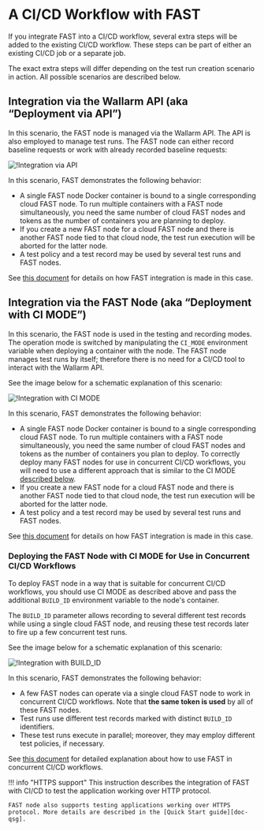 [doc-integration-api]:          integration-overview-api.md
[doc-integration-ci-mode]:      integration-overview-ci-mode.md
[doc-concurrent-pipelines]:     ci-mode-concurrent-pipelines.md

[img-api-mode]:                 ../../images/fast/poc/en/integration-overview/api-mode-common.png
[img-ci-mode]:                  ../../images/fast/poc/en/integration-overview/ci-mode-common.png
[img-ci-mode-build-id]:         ../../images/fast/poc/en/integration-overview/ci-build-id-common.png

[anchor-build-id]:              #deploying-fast-node-with-ci-mode-for-use-in-concurrent-cicd-workflows

[doc-qsg]:              ../qsg/deployment-options.md

#   A CI/CD Workflow with FAST

If you integrate FAST into a CI/CD workflow, several extra steps will be added to the existing CI/CD workflow. These steps can be part of either an existing CI/CD job or a separate job.   

The exact extra steps will differ depending on the test run creation scenario in action. All possible scenarios are described below.

##  Integration via the Wallarm API (aka “Deployment via API”)

In this scenario, the FAST node is managed via the Wallarm API. The API is also employed to manage test runs. The FAST node can either record baseline requests or work with already recorded baseline requests:
    
![!Integration via API][img-api-mode] 

In this scenario, FAST demonstrates the following behavior:
*   A single FAST node Docker container is bound to a single corresponding cloud FAST node. To run multiple containers with a FAST node simultaneously, you need the same number of cloud FAST nodes and tokens as the number of containers you are planning to deploy.
*   If you create a new FAST node for a cloud FAST node and there is another FAST node tied to that cloud node, the test run execution will be aborted for the latter node.
*   A test policy and a test record may be used by several test runs and FAST nodes.
    
See [this document][doc-integration-api] for details on how FAST integration is made in this case. 

##  Integration via the FAST Node (aka “Deployment with CI MODE”)

In this scenario, the FAST node is used in the testing and recording modes. The operation mode is switched by manipulating the `CI_MODE` environment variable when deploying a container with the node. The FAST node manages test runs by itself; therefore there is no need for a CI/CD tool to interact with the Wallarm API.

See the image below for a schematic explanation of this scenario:

![!Integration with CI MODE][img-ci-mode]

In this scenario, FAST demonstrates the following behavior:
*   A single FAST node Docker container is bound to a single corresponding cloud FAST node. To run multiple containers with a FAST node simultaneously, you need the same number of cloud FAST nodes and tokens as the number of containers you plan to deploy.
    To correctly deploy many FAST nodes for use in concurrent CI/CD workflows, you will need to use a different approach that is similar to the CI MODE [described below][anchor-build-id].
*   If you create a new FAST node for a cloud FAST node and there is another FAST node tied to that cloud node, the test run execution will be aborted for the latter node.
*   A test policy and a test record may be used by several test runs and FAST nodes.

See [this document][doc-integration-ci-mode] for details on how FAST integration is made in this case. 
    

### Deploying the FAST Node with CI MODE for Use in Concurrent CI/CD Workflows

To deploy FAST node in a way that is suitable for concurrent CI/CD workflows, you should use CI MODE as described above and pass the additional `BUILD_ID` environment variable to the node's container.

The `BUILD_ID` parameter allows recording to several different test records while using a single cloud FAST node, and reusing these test records later to fire up a few concurrent test runs.

See the image below for a schematic explanation of this scenario:

![!Integration with BUILD_ID][img-ci-mode-build-id]

In this scenario, FAST demonstrates the following behavior:
*   A few FAST nodes can operate via a single cloud FAST node to work in concurrent CI/CD workflows. Note that **the same token is used** by all of these FAST nodes.
*   Test runs use different test records marked with distinct `BUILD_ID` identifiers.
*   These test runs execute in parallel; moreover, they may employ different test policies, if necessary.

See [this document][doc-concurrent-pipelines] for detailed explanation about how to use FAST in concurrent CI/CD workflows.


!!! info "HTTPS support"
    This instruction describes the integration of FAST with CI/CD to test the application working over HTTP protocol.
    
    FAST node also supports testing applications working over HTTPS protocol. More details are described in the [Quick Start guide][doc-qsg].
